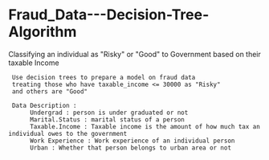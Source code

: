 # Fraud_Data---Decision-Tree-Algorithm
Classifying an individual as "Risky" or "Good" to Government based on their taxable Income 


     Use decision trees to prepare a model on fraud data 
     treating those who have taxable_income <= 30000 as "Risky" 
     and others are "Good"

     Data Description :
          Undergrad : person is under graduated or not
          Marital.Status : marital status of a person
          Taxable.Income : Taxable income is the amount of how much tax an individual owes to the government 
          Work Experience : Work experience of an individual person
          Urban : Whether that person belongs to urban area or not

